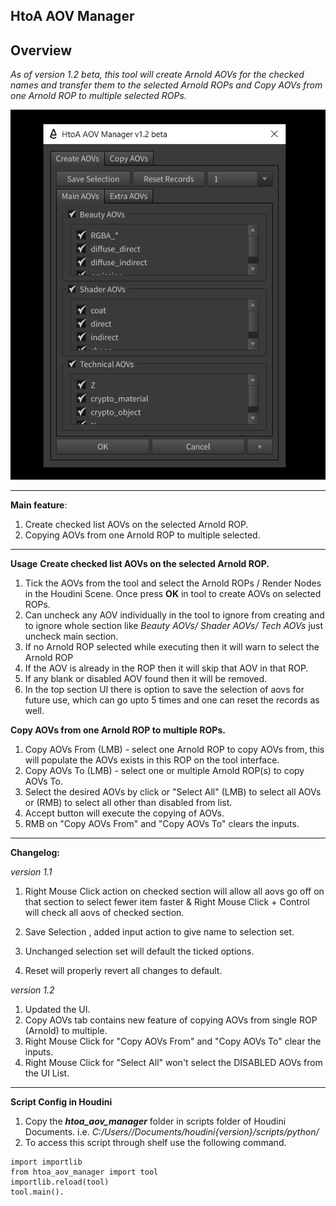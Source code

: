 **HtoA AOV Manager**
---
Overview
---
*As of version 1.2 beta, 
this tool will create Arnold AOVs for the checked names and transfer them to the selected Arnold ROPs and 
Copy AOVs from one Arnold ROP to multiple selected ROPs.*

![image description](resources/1.1_UI.PNG)

---

**Main feature**:

1. Create checked list AOVs on the selected Arnold ROP.
2. Copying AOVs from one Arnold ROP to multiple selected.

---
**Usage**
**Create checked list AOVs on the selected Arnold ROP.**
1. Tick the AOVs from the tool and select the Arnold ROPs / Render Nodes in the Houdini Scene. Once press **OK** in tool to create AOVs on selected ROPs.
2. Can uncheck any AOV individually in the tool to ignore from creating and to ignore whole section like *Beauty AOVs/ Shader AOVs/ Tech AOVs* just uncheck main section.
3. If no Arnold ROP selected while executing then it will warn to select the Arnold ROP
4. If the AOV is already in the ROP then it will skip that AOV in that ROP.
5. If any blank or disabled AOV found then it will be removed.
6. In the top section UI there is option to save the selection of aovs for future use, which can go upto 5 times and one can reset the records as well.

**Copy AOVs from one Arnold ROP to multiple ROPs.**
1. Copy AOVs From (LMB) - select one Arnold ROP to copy AOVs from, this will populate the AOVs exists in this ROP on the tool interface.
2. Copy AOVs To (LMB) - select one or multiple Arnold ROP(s) to copy AOVs To.
3. Select the desired AOVs by click or "Select All" (LMB) to select all AOVs or (RMB) to select all other than disabled from list.
4. Accept button will execute the copying of AOVs.
5. RMB on "Copy AOVs From" and "Copy AOVs To" clears the inputs.

---

**Changelog:** 

*version 1.1*

1. Right Mouse Click action on checked section will allow all aovs  go off on that section to select fewer item faster & Right Mouse Click + Control will check all aovs of checked section.

2. Save Selection , added input action to give name to selection set. 

3. Unchanged selection set will default the ticked options. 

4. Reset will properly revert all changes to default.

*version 1.2*

1. Updated the UI.
2. Copy AOVs tab contains new feature of copying AOVs from single ROP (Arnold) to multiple.
3. Right Mouse Click for "Copy AOVs From" and "Copy AOVs To" clear the inputs.
4. Right Mouse Click for "Select All" won't select the DISABLED AOVs from the UI List.

---
**Script Config in Houdini**

1. Copy the ***htoa_aov_manager*** folder in scripts folder of Houdini Documents.
i.e. *C:/Users/<username>/Documents/houdini{version}/scripts/python/*
2. To access this script through shelf use the following command.
  ```console
  import importlib
  from htoa_aov_manager import tool
  importlib.reload(tool)
  tool.main().
  ```
